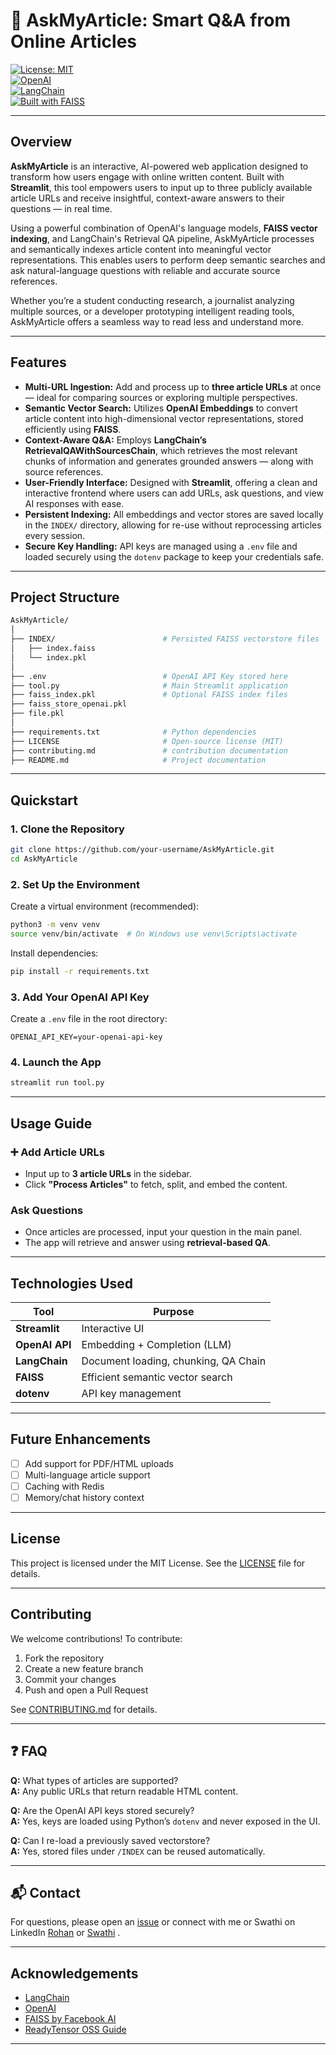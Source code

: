 # 📰 AskMyArticle: Smart Q&A from Online Articles

[![License: MIT](https://img.shields.io/badge/License-MIT-blue.svg)](./LICENSE)  
[![OpenAI](https://img.shields.io/badge/OpenAI-API-green.svg)](https://openai.com/)  
[![LangChain](https://img.shields.io/badge/LangChain-v0.1-orange.svg)](https://python.langchain.com/)  
[![Built with FAISS](https://img.shields.io/badge/FAISS-VectorSearch-informational.svg)](https://github.com/facebookresearch/faiss)

---

## Overview

**AskMyArticle** is an interactive, AI-powered web application designed to transform how users engage with online written content. Built with **Streamlit**, this tool empowers users to input up to three publicly available article URLs and receive insightful, context-aware answers to their questions — in real time.

Using a powerful combination of OpenAI's language models, **FAISS vector indexing**, and LangChain's Retrieval QA pipeline, AskMyArticle processes and semantically indexes article content into meaningful vector representations. This enables users to perform deep semantic searches and ask natural-language questions with reliable and accurate source references.

Whether you’re a student conducting research, a journalist analyzing multiple sources, or a developer prototyping intelligent reading tools, AskMyArticle offers a seamless way to read less and understand more.

---

## Features

- **Multi-URL Ingestion:** Add and process up to **three article URLs** at once — ideal for comparing sources or exploring multiple perspectives.
- **Semantic Vector Search:** Utilizes **OpenAI Embeddings** to convert article content into high-dimensional vector representations, stored efficiently using **FAISS**.
- **Context-Aware Q&A:** Employs **LangChain’s RetrievalQAWithSourcesChain**, which retrieves the most relevant chunks of information and generates grounded answers — along with source references.
- **User-Friendly Interface:** Designed with **Streamlit**, offering a clean and interactive frontend where users can add URLs, ask questions, and view AI responses with ease.
- **Persistent Indexing:** All embeddings and vector stores are saved locally in the `INDEX/` directory, allowing for re-use without reprocessing articles every session.
- **Secure Key Handling:** API keys are managed using a `.env` file and loaded securely using the `dotenv` package to keep your credentials safe.

---

## Project Structure

```bash
AskMyArticle/
│
├── INDEX/                        # Persisted FAISS vectorstore files
│   ├── index.faiss
│   └── index.pkl
│
├── .env                          # OpenAI API Key stored here
├── tool.py                       # Main Streamlit application
├── faiss_index.pkl               # Optional FAISS index files
├── faiss_store_openai.pkl
├── file.pkl
│
├── requirements.txt              # Python dependencies
├── LICENSE                       # Open-source license (MIT)
├── contributing.md               # contribution documentation
├── README.md                     # Project documentation
```

---

## Quickstart

### 1. Clone the Repository

```bash
git clone https://github.com/your-username/AskMyArticle.git
cd AskMyArticle
```

### 2. Set Up the Environment

Create a virtual environment (recommended):

```bash
python3 -m venv venv
source venv/bin/activate  # On Windows use venv\Scripts\activate
```

Install dependencies:

```bash
pip install -r requirements.txt
```

### 3. Add Your OpenAI API Key

Create a `.env` file in the root directory:

```
OPENAI_API_KEY=your-openai-api-key
```

### 4. Launch the App

```bash
streamlit run tool.py
```

---

## Usage Guide

### ➕ Add Article URLs
- Input up to **3 article URLs** in the sidebar.
- Click **"Process Articles"** to fetch, split, and embed the content.

### Ask Questions
- Once articles are processed, input your question in the main panel.
- The app will retrieve and answer using **retrieval-based QA**.

---


## Technologies Used

| Tool           | Purpose                                |
|----------------|-----------------------------------------|
| **Streamlit**  | Interactive UI                         |
| **OpenAI API** | Embedding + Completion (LLM)           |
| **LangChain**  | Document loading, chunking, QA Chain   |
| **FAISS**      | Efficient semantic vector search       |
| **dotenv**     | API key management                     |

---

## Future Enhancements

- [ ] Add support for PDF/HTML uploads  
- [ ] Multi-language article support  
- [ ] Caching with Redis  
- [ ] Memory/chat history context  

---

##  License

This project is licensed under the MIT License. See the [LICENSE](./LICENSE) file for details.

---

## Contributing

We welcome contributions! To contribute:

1. Fork the repository
2. Create a new feature branch
3. Commit your changes
4. Push and open a Pull Request

See [CONTRIBUTING.md](./CONTRIBUTING.md) for details.

---

## ❓ FAQ

**Q:** What types of articles are supported?  
**A:** Any public URLs that return readable HTML content.

**Q:** Are the OpenAI API keys stored securely?  
**A:** Yes, keys are loaded using Python’s `dotenv` and never exposed in the UI.

**Q:** Can I re-load a previously saved vectorstore?  
**A:** Yes, stored files under `/INDEX` can be reused automatically.

---

## 📬 Contact

For questions, please open an [issue](https://github.com/your-username/AskMyArticle/issues) or connect with me or Swathi on LinkedIn [Rohan](www.linkedin.com/in/rohan-badugula) or [Swathi](https://www.linkedin.com/in/swathigunti) .

---

## Acknowledgements

- [LangChain](https://www.langchain.com/)
- [OpenAI](https://openai.com/)
- [FAISS by Facebook AI](https://github.com/facebookresearch/faiss)
- [ReadyTensor OSS Guide](https://app.readytensor.ai/publications/0llldKKtn8Xb)

---


